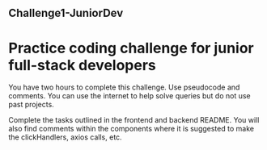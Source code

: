 ## Challenge1-JuniorDev
# Practice coding challenge for junior full-stack developers

You have two hours to complete this challenge.
Use pseudocode and comments.
You can use the internet to help solve queries but do not use past projects.


Complete the tasks outlined in the frontend and backend README.
You will also find comments within the components where it is suggested to make the clickHandlers, axios calls, etc.



